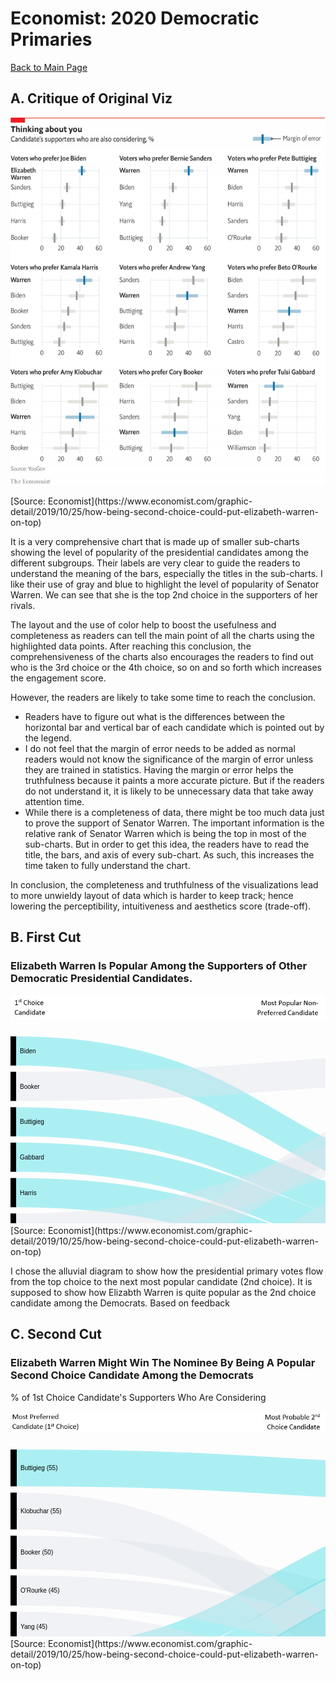 # Economist: 2020 Democratic Primaries 
[Back to Main Page](https://yangle-l.github.io/Lim-Portfolio)

## A. Critique of Original Viz
<p align="left"> 
  <img src="https://raw.githubusercontent.com/YangLe-L/Lim-Portfolio/master/20191102_woc978.png"> </p> 
[Source: Economist](https://www.economist.com/graphic-detail/2019/10/25/how-being-second-choice-could-put-elizabeth-warren-on-top)

It is a very comprehensive chart that is made up of smaller sub-charts showing the level of popularity of the presidential candidates among the different subgroups. Their labels are very clear to guide the readers to understand the meaning of the bars, especially the titles in the sub-charts. I like their use of gray and blue to highlight the level of popularity of Senator Warren. We can see that she is the top 2nd choice in the supporters of her rivals.

The layout and the use of color help to boost the usefulness and completeness as readers can tell the main point of all the charts using the highlighted data points. After reaching this conclusion, the comprehensiveness of the charts also encourages the readers to find out who is the 3rd choice or the 4th choice, so on and so forth which increases the engagement score.

However, the readers are likely to take some time to reach the conclusion. 
* Readers have to figure out what is the differences between the horizontal bar and vertical bar of each candidate which is pointed out by the legend. 
* I do not feel that the margin of error needs to be added as normal readers would not know the significance of the margin of error unless they are trained in statistics. Having the margin or error helps the truthfulness because it paints a more accurate picture. But if the readers do not understand it, it is likely to be unnecessary data that take away attention time. 
* While there is a completeness of data, there might be too much data just to prove the support of Senator Warren. The important information is the relative rank of Senator Warren which is being the top in most of the sub-charts. But in order to get this idea, the readers have to read the title, the bars, and axis of every sub-chart. As such, this increases the time taken to fully understand the chart. 

In conclusion, the completeness and truthfulness of the visualizations lead to more unwieldy layout of data which is harder to keep track; hence lowering the perceptibility, intuitiveness and aesthetics score (trade-off).   


## B. First Cut 
### **Elizabeth Warren Is Popular Among the Supporters of Other Democratic Presidential Candidates.** 
<p align="left"> 
  <img src="https://raw.githubusercontent.com/YangLe-L/Lim-Portfolio/master/img2.JPG" width= "847"> </p> 
<svg width="847" height="520" xmlns="http://www.w3.org/2000/svg"><g transform="translate(0, 10)"><g class="links" fill="none" stroke-opacity="0.4"><path d="M9,23.333333333333304C423.5,23.333333333333304,423.5,264.99999999999994,838,264.99999999999994" stroke-width="46.666666666666664" style="stroke: rgb(51, 217, 227);"></path><path d="M9,79.99999999999982C423.5,79.99999999999982,423.5,48.33333333333327,838,48.33333333333327" stroke-width="46.666666666666664" style="stroke: rgb(220, 226, 232);"></path><path d="M9,136.6666666666665C423.5,136.6666666666665,423.5,311.6666666666666,838,311.6666666666666" stroke-width="46.666666666666664" style="stroke: rgb(51, 217, 227);"></path><path d="M9,193.33333333333323C423.5,193.33333333333323,423.5,358.33333333333326,838,358.33333333333326" stroke-width="46.666666666666664" style="stroke: rgb(51, 217, 227);"></path><path d="M9,249.99999999999986C423.5,249.99999999999986,423.5,404.99999999999994,838,404.99999999999994" stroke-width="46.666666666666664" style="stroke: rgb(51, 217, 227);"></path><path d="M9,306.6666666666665C423.5,306.6666666666665,423.5,151.6666666666666,838,151.6666666666666" stroke-width="46.666666666666664" style="stroke: rgb(220, 226, 232);"></path><path d="M9,363.3333333333332C423.5,363.3333333333332,423.5,94.99999999999993,838,94.99999999999993" stroke-width="46.666666666666664" style="stroke: rgb(220, 226, 232);"></path><path d="M9,419.99999999999994C423.5,419.99999999999994,423.5,451.66666666666663,838,451.66666666666663" stroke-width="46.666666666666664" style="stroke: rgb(51, 217, 227);"></path><path d="M9,476.6666666666667C423.5,476.6666666666667,423.5,208.3333333333333,838,208.3333333333333" stroke-width="46.666666666666664" style="stroke: rgb(220, 226, 232);"></path></g><g class="nodes" font-family="Arial, Helvetica" font-size="10"><g><rect x="838" y="24.999999999999943" height="93.33333333333331" width="9" fill="#000"></rect><text x="832" y="71.6666666666666" dy="0.35em" text-anchor="end">Biden</text></g><g><rect x="838" y="128.33333333333326" height="46.66666666666667" width="9" fill="#000"></rect><text x="832" y="151.6666666666666" dy="0.35em" text-anchor="end">Buttigieg</text></g><g><rect x="838" y="184.99999999999994" height="46.66666666666666" width="9" fill="#000"></rect><text x="832" y="208.33333333333326" dy="0.35em" text-anchor="end">Sanders</text></g><g><rect x="838" y="241.6666666666666" height="233.33333333333343" width="9" fill="#000"></rect><text x="832" y="358.3333333333333" dy="0.35em" text-anchor="end">Warren</text></g><g><rect x="0" y="-2.842170943040401e-14" height="46.666666666666515" width="9" fill="#000"></rect><text x="15" y="23.33333333333323" dy="0.35em" text-anchor="start">Biden</text></g><g><rect x="0" y="56.66666666666649" height="46.66666666666667" width="9" fill="#000"></rect><text x="15" y="79.99999999999983" dy="0.35em" text-anchor="start">Booker</text></g><g><rect x="0" y="113.33333333333316" height="46.66666666666674" width="9" fill="#000"></rect><text x="15" y="136.66666666666652" dy="0.35em" text-anchor="start">Buttigieg</text></g><g><rect x="0" y="169.9999999999999" height="46.66666666666663" width="9" fill="#000"></rect><text x="15" y="193.3333333333332" dy="0.35em" text-anchor="start">Gabbard</text></g><g><rect x="0" y="226.66666666666652" height="46.666666666666686" width="9" fill="#000"></rect><text x="15" y="249.99999999999986" dy="0.35em" text-anchor="start">Harris</text></g><g><rect x="0" y="283.3333333333332" height="46.66666666666667" width="9" fill="#000"></rect><text x="15" y="306.6666666666665" dy="0.35em" text-anchor="start">Klobuchar</text></g><g><rect x="0" y="339.9999999999999" height="46.666666666666714" width="9" fill="#000"></rect><text x="15" y="363.33333333333326" dy="0.35em" text-anchor="start">O'Rourke</text></g><g><rect x="0" y="396.66666666666663" height="46.66666666666674" width="9" fill="#000"></rect><text x="15" y="420" dy="0.35em" text-anchor="start">Sanders</text></g><g><rect x="0" y="453.33333333333337" height="46.666666666666686" width="9" fill="#000"></rect><text x="15" y="476.66666666666674" dy="0.35em" text-anchor="start">Yang</text></g></g></g></svg> 
[Source: Economist](https://www.economist.com/graphic-detail/2019/10/25/how-being-second-choice-could-put-elizabeth-warren-on-top)

I chose the alluvial diagram to show how the presidential primary votes flow from the top choice to the next most popular candidate (2nd choice). It is supposed to show how Elizabth Warren is quite popular as the 2nd choice candidate among the Democrats. Based on feedback 



## C. Second Cut
### **Elizabeth Warren Might Win The Nominee By Being A Popular Second Choice Candidate Among the Democrats**    
% of 1st Choice Candidate's Supporters Who Are Considering
<p align="left"> 
  <img src="https://raw.githubusercontent.com/YangLe-L/Lim-Portfolio/master/img3.JPG" width= "847"> </p> 
<svg width="847" height="520" xmlns="http://www.w3.org/2000/svg"><g transform="translate(0, 10)"><g class="links" fill="none" stroke-opacity="0.4"><path d="M10,398.57142857142856C423.5,398.57142857142856,423.5,154.64285714285717,837,154.64285714285717" stroke-width="45" style="stroke: rgb(51, 217, 227);"></path><path d="M10,164.64285714285694C423.5,164.64285714285694,423.5,272.8571428571429,837,272.8571428571429" stroke-width="53.57142857142857" style="stroke: rgb(220, 226, 232);"></path><path d="M10,29.464285714285484C423.5,29.464285714285484,423.5,54.46428571428574,837,54.46428571428574" stroke-width="58.92857142857142" style="stroke: rgb(51, 217, 227);"></path><path d="M10,491.96428571428595C423.5,491.96428571428595,423.5,228.0357142857143,837,228.0357142857143" stroke-width="16.07142857142857" style="stroke: rgb(51, 217, 227);"></path><path d="M10,341.9642857142857C423.5,341.9642857142857,423.5,108.0357142857143,837,108.0357142857143" stroke-width="48.214285714285715" style="stroke: rgb(51, 217, 227);"></path><path d="M10,98.39285714285693C423.5,98.39285714285693,423.5,387.3214285714285,837,387.3214285714285" stroke-width="58.92857142857142" style="stroke: rgb(220, 226, 232);"></path><path d="M10,225.53571428571408C423.5,225.53571428571408,423.5,323.75,837,323.75" stroke-width="48.214285714285715" style="stroke: rgb(220, 226, 232);"></path><path d="M10,452.5C423.5,452.5,423.5,198.57142857142858,837,198.57142857142858" stroke-width="42.857142857142854" style="stroke: rgb(51, 217, 227);"></path><path d="M10,283.7499999999999C423.5,283.7499999999999,423.5,450.89285714285705,837,450.89285714285705" stroke-width="48.214285714285715" style="stroke: rgb(220, 226, 232);"></path></g><g class="nodes" font-family="Arial, Helvetica" font-size="10"><g><rect x="837" y="246.07142857142858" height="101.78571428571422" width="10" fill="#000"></rect><text x="831" y="296.96428571428567" dy="0.35em" text-anchor="end">Biden</text></g><g><rect x="837" y="357.8571428571428" height="58.92857142857146" width="10" fill="#000"></rect><text x="831" y="387.3214285714285" dy="0.35em" text-anchor="end">Buttigieg</text></g><g><rect x="837" y="426.7857142857142" height="48.21428571428572" width="10" fill="#000"></rect><text x="831" y="450.8928571428571" dy="0.35em" text-anchor="end">Sanders</text></g><g><rect x="837" y="25.00000000000003" height="211.07142857142856" width="10" fill="#000"></rect><text x="831" y="130.5357142857143" dy="0.35em" text-anchor="end">Warren</text></g><g><rect x="0" y="376.07142857142856" height="45" width="10" fill="#000"></rect><text x="16" y="398.57142857142856" dy="0.35em" text-anchor="start">Biden (42)</text></g><g><rect x="0" y="137.85714285714266" height="53.57142857142854" width="10" fill="#000"></rect><text x="16" y="164.64285714285694" dy="0.35em" text-anchor="start">Booker (50)</text></g><g><rect x="0" y="-2.2737367544323206e-13" height="58.928571428571445" width="10" fill="#000"></rect><text x="16" y="29.464285714285495" dy="0.35em" text-anchor="start">Buttigieg (55)</text></g><g><rect x="0" y="483.9285714285717" height="16.071428571428555" width="10" fill="#000"></rect><text x="16" y="491.96428571428595" dy="0.35em" text-anchor="start">Gabbard (15)</text></g><g><rect x="0" y="317.8571428571429" height="48.214285714285666" width="10" fill="#000"></rect><text x="16" y="341.9642857142857" dy="0.35em" text-anchor="start">Harris (45)</text></g><g><rect x="0" y="68.92857142857122" height="58.928571428571445" width="10" fill="#000"></rect><text x="16" y="98.39285714285694" dy="0.35em" text-anchor="start">Klobuchar (55)</text></g><g><rect x="0" y="201.42857142857122" height="48.21428571428585" width="10" fill="#000"></rect><text x="16" y="225.53571428571414" dy="0.35em" text-anchor="start">O'Rourke (45)</text></g><g><rect x="0" y="431.07142857142856" height="42.85714285714312" width="10" fill="#000"></rect><text x="16" y="452.5000000000001" dy="0.35em" text-anchor="start">Sanders (40)</text></g><g><rect x="0" y="259.64285714285705" height="48.214285714285836" width="10" fill="#000"></rect><text x="16" y="283.75" dy="0.35em" text-anchor="start">Yang (45)</text></g></g></g></svg>
[Source: Economist](https://www.economist.com/graphic-detail/2019/10/25/how-being-second-choice-could-put-elizabeth-warren-on-top)

